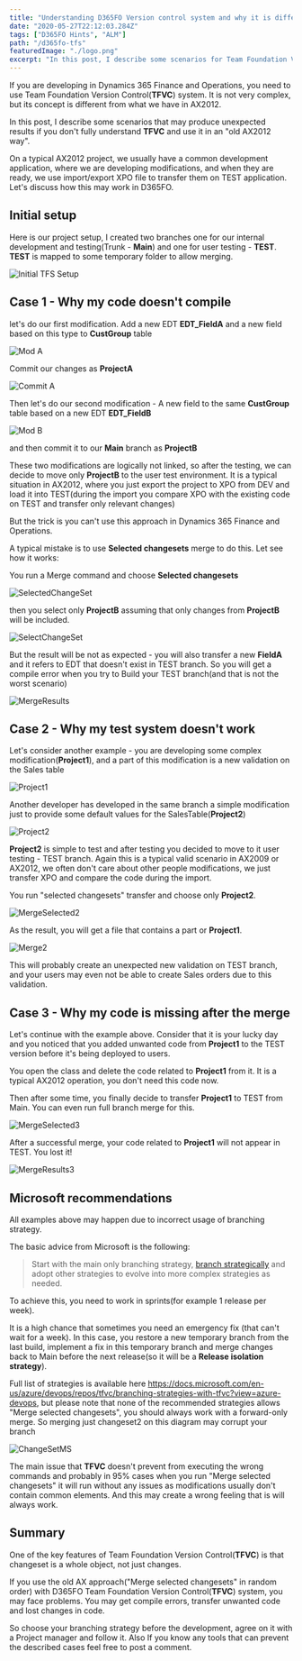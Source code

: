 ```yaml
---
title: "Understanding D365FO Version control system and why it is different from AX2012"
date: "2020-05-27T22:12:03.284Z"
tags: ["D365FO Hints", "ALM"]
path: "/d365fo-tfs"
featuredImage: "./logo.png"
excerpt: "In this post, I describe some scenarios for Team Foundation Version Control usage in Dynamics 365 Finance and Operations and how it is different from AX2012."
---
```


If you are developing in Dynamics 365 Finance and Operations, you need to use Team Foundation Version Control(**TFVC**) system. It is not very complex, but its concept is different from what we have in AX2012.

In this post, I describe some scenarios that may produce unexpected results if you don't fully understand **TFVC** and use it in an "old AX2012 way".

On a typical AX2012 project, we usually have a common development application, where we are developing modifications, and when they are ready, we use import/export XPO file to transfer them on TEST application. Let's discuss how this may work in D365FO.  

## Initial setup

Here is our project setup, I created two branches one for our internal development and testing(Trunk - **Main**) and one for user testing - **TEST**. **TEST** is mapped to some temporary folder to allow merging.

![ Initial TFS Setup](InitialTFSSetup.png)

## Case 1 - Why my code doesn't compile

let's do our first modification. Add a new EDT **EDT_FieldA** and a new field based on this type to **CustGroup** table

![ Mod A](ModA.png)

Commit our changes as **ProjectA**

![ Commit A](CommitA.png)

Then let's do our second modification - A new field to the same **CustGroup** table based on a new EDT **EDT_FieldB**

![Mod B](ModB.png)

and then commit it to our **Main** branch as **ProjectB**

These two modifications are logically not linked, so after the testing, we can decide to move only **ProjectB** to the user test environment. It is a typical situation in AX2012, where you just export the project to XPO from DEV and load it into TEST(during the import you compare XPO with the existing code on TEST and transfer only relevant changes)

But the trick is you can't use this approach in Dynamics 365 Finance and Operations.

A typical mistake is to use **Selected changesets** merge to do this. Let see how it works:

You run a Merge command and choose **Selected changesets**

![SelectedChangeSet](SelectedChangeSet.png)

then you select only **ProjectB** assuming that only changes from **ProjectB** will be included.

![SelectChangeSet](SelectChangeSet.png)

But the result will be not as expected - you will also transfer a new **FieldA** and it refers to EDT that doesn't exist in TEST branch. So you will get a compile error when you try to Build your TEST branch(and that is not the worst scenario)  

![MergeResults](MergeResults.png)

## Case 2 - Why my test system doesn't work

Let's consider another example - you are developing some complex modification(**Project1**), and a part of this modification is a new validation on the Sales table

![Project1](Project1.png)

Another developer has developed in the same branch a simple modification just to provide some default values for the SalesTable(**Project2**)

![Project2](Project2.png)

**Project2** is simple to test and after testing you decided to move to it user testing - TEST branch. Again this is a typical valid scenario in AX2009 or AX2012, we often don't care about other people modifications, we just transfer XPO and compare the code during the import.

You run "selected changesets" transfer and choose only **Project2**.

![MergeSelected2](MergeSelected2.png)

As the result, you will get a file that contains a part or **Project1**.

![Merge2](Merge2.png)

This will probably create an unexpected new validation on TEST branch, and your users may even not be able to create Sales orders due to this validation.

## Case 3 - Why my code is missing after the merge

Let's continue with the example above. Consider that it is your lucky day and you noticed that you added unwanted code from **Project1** to the TEST version before it's being deployed to users.

You open the class and delete the code related to **Project1** from it. It is a typical AX2012 operation, you don't need this code now. 

Then after some time, you finally decide to transfer **Project1** to TEST from Main. You can even run full branch merge for this. 

![MergeSelected3](MergeSelected3.png)

After a successful merge, your code related to **Project1** will not appear in TEST. You lost it!  

![MergeResults3](MergeResults3.png)

## Microsoft recommendations

All examples above may happen due to incorrect usage of branching strategy.

The basic advice from Microsoft is the following:

> Start with the main only branching strategy, [branch strategically](https://docs.microsoft.com/en-us/azure/devops/repos/tfvc/branch-strategically?view=azure-devops) and adopt other strategies to evolve into more complex strategies as needed.

To achieve this, you need to work in sprints(for example 1 release per week).

It is a high chance that sometimes you need an emergency fix (that can't wait for a week). In this case, you restore a new temporary branch from the last build, implement a fix in this temporary branch and merge changes back to Main before the next release(so it will be a **Release isolation strategy**).

Full list of strategies is available here https://docs.microsoft.com/en-us/azure/devops/repos/tfvc/branching-strategies-with-tfvc?view=azure-devops, but please note that none of the recommended strategies allows "Merge selected changesets", you should always work with a forward-only merge. So merging just changeset2 on this diagram may corrupt your branch

![ChangeSetMS](ChangeSetMS.png)

The main issue that **TFVC** doesn't prevent from executing the wrong commands and probably in 95% cases when you run "Merge selected changesets" it will run without any issues as modifications usually don't contain common elements. And this may create a wrong feeling that is will always work.

## Summary

One of the key features of Team Foundation Version Control(**TFVC**) is that changeset is a whole object, not just changes.

If you use the old AX approach("Merge selected changesets" in random order) with D365FO Team Foundation Version Control(**TFVC**) system, you may face problems. You may get compile errors, transfer unwanted code and lost changes in code.

So choose your branching strategy before the development, agree on it with a Project manager and follow it. Also If you know any tools that can prevent the described cases feel free to post a comment.
